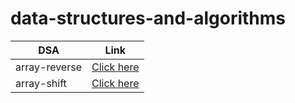 # data-structures-and-algorithms

| DSA           |                               Link                                |
| ------------- | :---------------------------------------------------------------: |
| array-reverse | [Click here](https://abdullah-alsawalmeh.github.io/array-reverse) |
| array-shift   |  [Click here](https://abdullah-alsawalmeh.github.io/array-shift)  |
